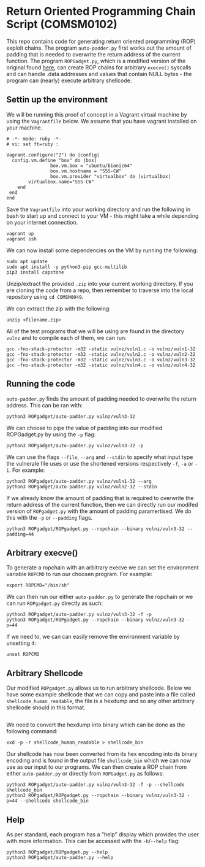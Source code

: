 # Return Oriented Programming Chain Script (COMSM0102)

This repo contains code for generating return oriented programming (ROP) exploit chains. The program `auto-padder.py` first works out the amount of padding that is needed to overwrite the return address of the current function. The program `ROPGadget.py`, which is a modified version of the original found [here](https://github.com/JonathanSalwan/ROPgadget), can create ROP chains for arbitrary `execve()` syscalls and can handle .data addresses and values that contain NULL bytes - the program can (nearly) execute arbitrary shellcode. 

## Settin up the environment

We will be running this proof of concept in a Vagrant virtual machine by using the `Vagrantfile` below. We assume that you have vagrant installed on your machine. 
    
```
# -*- mode: ruby -*-
# vi: set ft=ruby :

Vagrant.configure("2") do |config|
  config.vm.define "box" do |box|
                box.vm.box = "ubuntu/bionic64"
                box.vm.hostname = "SSS-CW"
                box.vm.provider "virtualbox" do |virtualbox|
        virtualbox.name="SSS-CW"
    end
 end
end

```

Save the `Vagrantfile` into your working directory and run the following in bash to start up and connect to your VM - this might take a while depending on your internet connection.

```
vagrant up
vagrant ssh
```

We can now install some dependencies on the VM by running the following:

```
sudo apt update
sudo apt install -y python3-pip gcc-multilib
pip3 install capstone
```

Unzip/extract the provided `.zip` into your current working directory. If you are cloning the code from a repo, then remember to traverse into the local repository using `cd COMSM0049`.

We can extract the zip with the following:

```
unzip <filename.zip>

```

All of the test programs that we will be using are found in the directory `vulnz` and to compile each of them, we can run:

```
gcc -fno-stack-protector -m32 -static vulnz/vuln1.c -o vulnz/vuln1-32
gcc -fno-stack-protector -m32 -static vulnz/vuln2.c -o vulnz/vuln2-32
gcc -fno-stack-protector -m32 -static vulnz/vuln3.c -o vulnz/vuln3-32
gcc -fno-stack-protector -m32 -static vulnz/vuln4.c -o vulnz/vuln4-32
```

## Running the code

`auto-padder.py` finds the amount of padding needed to overwrite the return address. This can be ran with:

```
python3 ROPgadget/auto-padder.py vulnz/vuln3-32
```

We can choose to pipe the value of padding into our modified ROPGadget.py by using the `-p` flag:

```
python3 ROPgadget/auto-padder.py vulnz/vuln3-32 -p
```

We can use the flags `--file`, `--arg` and `--stdin` to specify what input type the vulnerale file uses or use the shortened versions respectively `-f`, `-a` or `-i`. For example:

```
python3 ROPgadget/auto-padder.py vulnz/vuln1-32 --arg
python3 ROPgadget/auto-padder.py vulnz/vuln2-32 --stdin
```

If we already know the amount of padding that is required to overwrite the return address of the current function, then we can directly run our modifed version of `ROPgadget.py` with the amount of padding paramertised. We do this with the `-p` or `--padding` flags.

```
python3 ROPgadget/ROPgadget.py --ropchain --binary vulnz/vuln3-32 --padding=44
```


## Arbitrary execve()

To generate a ropchain with an arbitrary execve we can set the environment variable `ROPCMD` to run our choosen program. For example:

```
export ROPCMD="/bin/sh"
```

We can then run our either `auto-padder.py` to generate the ropchain or we can run `ROPgadget.py` directly as such:

```
python3 ROPgadget/auto-padder.py vulnz/vuln3-32 -f -p
python3 ROPgadget/ROPgadget.py --ropchain --binary vulnz/vuln3-32 -p=44
```

If we need to, we can can easily remove the environment variable by unsetting it:

```
unset ROPCMD
```

## Arbitrary Shellcode

Our modified `ROPgadget.py` allows us to run arbitrary shellcode. Below we have some example shellcode that we can copy and paste into a file called `shellcode_human_readable`, the file is a hexdump and so any other arbitrary shellcode should in this format.

```
```

We need to convert the hexdump into binary which can be done as the following command:

```
xxd -p -r shellcode_human_readable > shellcode_bin
```

Our shellcode has now been converted from its hex encoding into its binary encoding and is found in the output file `shellcode_bin` which we can now use as our input to our programs. We can then create a ROP chain from either `auto-padder.py` or directly from `ROPGadget.py` as follows:

```
python3 ROPgadget/auto-padder.py vulnz/vuln3-32 -f -p --shellcode shellcode_bin
python3 ROPgadget/ROPgadget.py --ropchain --binary vulnz/vuln3-32 -p=44 --shellcode shellcode_bin
```

## Help
As per standard, each program has a "help" display which provides the user with more information. This can be accessed with the `-h`/`--help` flag:

```
python3 ROPgadget/ROPgadget.py --help
python3 ROPgadget/auto-padder.py --help
```